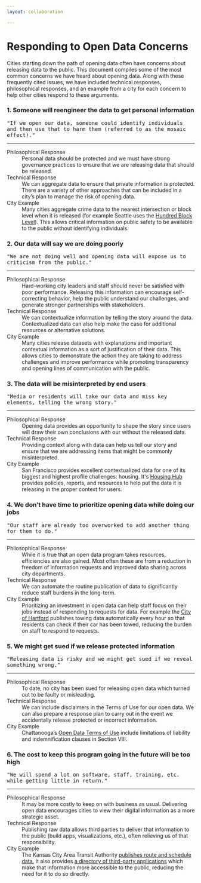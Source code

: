 ```yaml
---
layout: collaboration

---
```


<!-- do not edit anything above this text -->

<!-- add your html or markdown here -->

# Responding to Open Data Concerns


Cities starting down the path of opening data often have concerns about releasing data to the public. This document compiles some of the most common concerns we have heard about opening data. Along with these frequently cited issues, we have included technical responses, philosophical responses, and an example from a city for each concern to help other cities respond to these arguments.


<div class="panel panel-warning">
  <div class="panel-heading">
     <h3 class="panel-title"> 1. Someone will reengineer the data to get personal information</h3>
  </div>
  <div class="panel-body">
    <div style="font-family: monospace">
"If we open our data, someone could identify individuals and then use that to harm them (referred to as the mosaic effect)."
    </div>
  	<hr />
	  <dl class="dl-horizontal">
      <dt>Philosophical Response</dt>
      <dd>
        Personal data should be protected and we must have strong governance practices to ensure that we are releasing data that should be released.
      </dd>
      <dt>Technical Response</dt>
      <dd>
        We can aggregate data to ensure that private information is protected. There are a variety of other approaches that can be included in a city’s plan to manage the risk of opening data.
      </dd>
      <dt>City Example</dt>
      <dd>
         Many cities aggregate crime data to the nearest intersection or block level when it is released (for example Seattle uses the <a href="https://data.seattle.gov/Public-Safety/Seattle-Police-Department-Police-Report-Incident/7ais-f98f" target="_blank">Hundred Block Level</a>). This allows critical information on public safety to be available to the public without identifying individuals.
      </dd>
    </dl>
  </div>
</div>

<div class="panel panel-warning">
  <div class="panel-heading">
     <h3 class="panel-title">2. Our data will say we are doing poorly</h3>
  </div>
  <div class="panel-body">
    <div style="font-family: monospace">
"We are not doing well and opening data will expose us to criticism from the public."
    </div>
  	<hr />
	  <dl class="dl-horizontal">
      <dt>Philosophical Response</dt>
      <dd>
        Hard-working city leaders and staff should never be satisfied with poor performance. Releasing this information can encourage self-correcting behavior, help the public understand our challenges, and generate  stronger partnerships with stakeholders.
      </dd>
      <dt>Technical Response</dt>
      <dd>
        We can contextualize information by telling the story around the data. Contextualized data can also help make the case for additional resources or alternative solutions.
      </dd>
      <dt>City Example</dt>
      <dd>
         Many cities release datasets with explanations and important contextual information as a sort of justification of their data. This allows cities to demonstrate the action they are taking to address challenges and improve performance while promoting transparency and opening lines of communication with the public.
      </dd>
    </dl>
  </div>
</div>

<div class="panel panel-warning">
  <div class="panel-heading">
     <h3 class="panel-title">3. The data will be misinterpreted by end users</h3>
  </div>
  <div class="panel-body">
    <div style="font-family: monospace">
"Media or residents will take our data and miss key elements, telling the wrong story."
    </div>
  	<hr />
	  <dl class="dl-horizontal">
      <dt>Philosophical Response</dt>
      <dd>
        Opening data provides an opportunity to shape the story since users will draw their own conclusions with our without the released data.
      </dd>
      <dt>Technical Response</dt>
      <dd>
        Providing context along with data can help us tell our story and ensure that we are addressing items that might be commonly misinterpreted.
      </dd>
      <dt>City Example</dt>
      <dd>
         San Francisco provides excellent contextualized data for one of its biggest and highest profile challenges: housing. It's <a href="http://housing.datasf.org/overview/" target="_blank">Housing Hub</a> provides policies, reports, and resources to help put the data it is releasing in the proper context for users.
      </dd>
    </dl>
  </div>
</div>

<div class="panel panel-warning">
  <div class="panel-heading">
     <h3 class="panel-title">4. We don’t have time to prioritize opening data while doing our jobs</h3>
  </div>
  <div class="panel-body">
    <div style="font-family: monospace">
"Our staff are already too overworked to add another thing for them to do."
    </div>
  	<hr />
	  <dl class="dl-horizontal">
      <dt>Philosophical Response</dt>
      <dd>
        While it is true that an open data program takes resources, efficiencies are also gained. Most often these are from a reduction in freedom of information requests and improved data sharing across city departments.
      </dd>
      <dt>Technical Response</dt>
      <dd>
        We can automate the routine publication of data to significantly reduce staff burdens in the long-term.
      </dd>
      <dt>City Example</dt>
      <dd>
         Prioritizing an investment in open data can help staff focus on their jobs instead of responding to requests for data. For example the <a href="https://data.hartford.gov/Public-Safety/Towed-Cars-for-the-Past-30-Days/hefc-wgp8" target="_blank">City of Hartford</a> publishes towing data automatically every hour so that residents can check if their car has been towed, reducing the burden on staff to respond to requests.
      </dd>
    </dl>
  </div>
</div>

<div class="panel panel-warning">
  <div class="panel-heading">
     <h3 class="panel-title">5. We might get sued if we release protected information</h3>
  </div>
  <div class="panel-body">
    <div style="font-family: monospace">
"Releasing data is risky and we might get sued if we reveal something wrong."
    </div>
  	<hr />
	  <dl class="dl-horizontal">
      <dt>Philosophical Response</dt>
      <dd>
        To date, no city has been sued for releasing open data which turned out to be faulty or misleading.
      </dd>
      <dt>Technical Response</dt>
      <dd>
        We can include disclaimers in the Terms of Use for our open data. We can also prepare a response plan to carry out in the event we accidentally release protected or incorrect information.
      </dd>
      <dt>City Example</dt>
      <dd>
         Chattanooga’s <a href="https://data.chattlibrary.org/terms" target="_blank">Open Data Terms of Use</a> include limitations of liability and indemnification clauses in Section VIII.
      </dd>
    </dl>
  </div>
</div>

<div class="panel panel-warning">
  <div class="panel-heading">
     <h3 class="panel-title">6. The cost to keep this program going in the future will be too high</h3>
  </div>
  <div class="panel-body">
    <div style="font-family: monospace">
"We will spend a lot on software, staff, training, etc. while getting little in return."
    </div>
  	<hr />
	  <dl class="dl-horizontal">
      <dt>Philosophical Response</dt>
      <dd>
        It may be more costly to keep on with business as usual. Delivering open data encourages cities to view their digital information as a more strategic asset.
      </dd>
      <dt>Technical Response</dt>
      <dd>
        Publishing raw data allows third parties to deliver that information to the public (build apps, visualizations, etc.), often relieving us of that responsibility.
      </dd>
      <dt>City Example</dt>
      <dd>
         The Kansas City Area Transit Authority <a href="http://www.kcata.org/transit_data" target="_blank">publishes route and schedule data.</a> It also provides <a href="http://www.kcata.org/maps_schedules/app_center">a directory of third-party applications</a> which make that information more accessible to the public, reducing the need for it to do so directly.
      </dd>
    </dl>
  </div>
</div>

